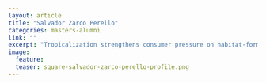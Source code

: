 ```yaml
---
layout: article
title: "Salvador Zarco Perello"
categories: masters-alumni
link: ""
excerpt: "Tropicalization strengthens consumer pressure on habitat-forming seaweeds (2016)"
image:
  feature: 
  teaser: square-salvador-zarco-perello-profile.png
---
```

